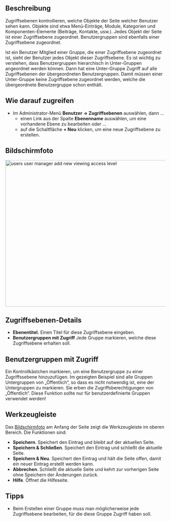 <!-- Filename: Help4.x:Users:_Edit_Viewing_Access_Level / Display title: Benutzer: Zugriffsebenen anzeigen und bearbeiten -->

## Beschreibung

Zugriffsebenen kontrollieren, welche Objekte der Seite welcher Benutzer
sehen kann. Objekte sind etwa Menü-Einträge, Module, Kategorien und
Komponenten-Elemente (Beiträge, Kontakte, usw.). Jedes Objekt der Seite
ist einer Zugriffsebene zugeordnet. Benutzergruppen sind ebenfalls einer
Zugriffsebene zugeordnet.

Ist ein Benutzer Mitglied einer Gruppe, die einer Zugriffsebene
zugeordnet ist, sieht der Benutzer jedes Objekt dieser Zugriffsebene. Es
ist wichtig zu verstehen, dass Benutzergruppen hierarchisch in
Unter-Gruppen angeordnet werden können. Dann hat eine Unter-Gruppe
Zugriff auf alle Zugriffsebenen der übergeordneten Benutzergruppen.
Damit müssen einer Unter-Gruppe keine Zugriffsebene zugeordnet werden,
welche die übergeordnete Benutzergruppe schon enthält.

## Wie darauf zugreifen

- Im Administrator-Menü **Benutzer → Zugriffsebenen** auswählen,
  dann ...
  - einen Link aus der Spalte **Ebenenname** auswählen, um eine
    vorhandene Ebene zu bearbeiten oder ...
  - auf die Schaltfläche **+ Neu** klicken, um eine neue Zugriffsebene
    zu erstellen.

## Bildschirmfoto

<img
src="https://docs.joomla.org/images/thumb/f/f0/Help-4x-users-user-manager-add-new-viewing-access-level-de.png/600px-Help-4x-users-user-manager-add-new-viewing-access-level-de.png"
decoding="async"
srcset="https://docs.joomla.org/images/thumb/f/f0/Help-4x-users-user-manager-add-new-viewing-access-level-de.png/900px-Help-4x-users-user-manager-add-new-viewing-access-level-de.png 1.5x, https://docs.joomla.org/images/f/f0/Help-4x-users-user-manager-add-new-viewing-access-level-de.png 2x"
data-file-width="1079" data-file-height="828" width="600" height="460"
alt="users user manager add new viewing access level" />

## Zugriffsebenen-Details

- **Ebenentitel.** Einen Titel für diese Zugriffsebene eingeben.
- **Benutzergruppen mit Zugriff** Jede Gruppe markieren, welche diese
  Zugriffsebene erhalten soll.

## Benutzergruppen mit Zugriff

Ein Kontrollkästchen markieren, um eine Benutzergruppe zu einer
Zugriffssebene hinzuzufügen. Im gezeigten Beispiel sind alle Gruppen
Untergruppen von „Öffentlich“, so dass es nicht notwendig ist, eine der
Untergruppen zu markieren. Sie erben die Zugriffsberechtigungen von
„Öffentlich“. Diese Funktion sollte nur für benutzerdefinierte Gruppen
verwendet werden!

## Werkzeugleiste

Das [Bildschirmfoto](#Bildschirmfoto) am Anfang der Seite zeigt die
Werkzeugleiste im oberen Bereich. Die Funktionen sind:

- **Speichern**. Speichert den Eintrag und bleibt auf der aktuellen
  Seite.
- **Speichern & Schließen**. Speichert den Eintrag und schließt die
  aktuelle Seite.
- **Speichern & Neu**. Speichert den Eintrag und hält die Seite offen,
  damit ein neuer Eintrag erstellt werden kann.
- **Abbrechen**. Schließt die aktuelle Seite und kehrt zur vorherigen
  Seite ohne Speichern der Änderungen zurück.
- **Hilfe**. Öffnet die Hilfeseite.

## Tipps

- Beim Erstellen einer Gruppe muss man möglicherweise jede Zugriffsebene
  bearbeiten, für die diese Gruppe Zugriff haben soll.
